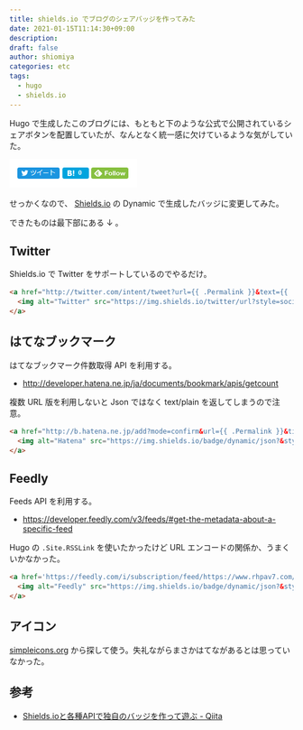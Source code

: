 ```yaml
---
title: shields.io でブログのシェアバッジを作ってみた
date: 2021-01-15T11:14:30+09:00
description:
draft: false
author: shiomiya
categories: etc
tags:
  - hugo
  - shields.io
---
```


Hugo で生成したこのブログには、もともと下のような公式で公開されているシェアボタンを配置していたが、なんとなく統一感に欠けているような気がしていた。

![](2021-01-15_11-21_firefox.png)

せっかくなので、 [Shields.io](https://shields.io/) の Dynamic で生成したバッジに変更してみた。

できたものは最下部にある ↓ 。

## Twitter

Shields.io で Twitter をサポートしているのでやるだけ。

```html
<a href="http://twitter.com/intent/tweet?url={{ .Permalink }}&text={{ .Title }}%20%7C" target="blank">
  <img alt="Twitter" src="https://img.shields.io/twitter/url?style=social&url={{ .Permalink }}">
</a>
```

## はてなブックマーク

はてなブックマーク件数取得 API を利用する。

- http://developer.hatena.ne.jp/ja/documents/bookmark/apis/getcount

複数 URL 版を利用しないと Json ではなく text/plain を返してしまうので注意。

```html
<a href="http://b.hatena.ne.jp/add?mode=confirm&url={{ .Permalink }}&title={{ .Title }}" target='blank'>
  <img alt="Hatena" src="https://img.shields.io/badge/dynamic/json?&style=social&label=hatena&logo=hatena-bookmark&query=$.*&url=https://bookmark.hatenaapis.com/count/entries?url={{ .Permalink }}">
</a>
```

## Feedly

Feeds API を利用する。

- https://developer.feedly.com/v3/feeds/#get-the-metadata-about-a-specific-feed

Hugo の `.Site.RSSLink` を使いたかったけど URL エンコードの関係か、うまくいかなかった。

```html
<a href='https://feedly.com/i/subscription/feed/https://www.rhpav7.com/index.xml'  target='blank'>
  <img alt="Feedly" src="https://img.shields.io/badge/dynamic/json?&style=social&logo=feedly&label=feedly&query=%24.subscribers&url=https%3A%2F%2Fcloud.feedly.com%2Fv3%2Ffeeds%2Ffeed%252Fhttps%253A%252F%252Fwww.rhpav7.com%252Findex.xml">
</a>
```

## アイコン

[simpleicons.org](https://simpleicons.org/) から探して使う。失礼ながらまさかはてながあるとは思っていなかった。

## 参考

- [Shields.ioと各種APIで独自のバッジを作って遊ぶ - Qiita](https://qiita.com/ota-meshi/items/4799f490ecc8c8cf642)
